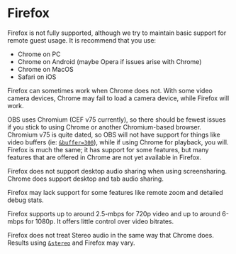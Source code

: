 # Firefox

Firefox is not fully supported, although we try to maintain basic support for remote guest usage. It is recommend that you use:

* Chrome on PC
* Chrome on Android (maybe Opera if issues arise with Chrome)
* Chrome on MacOS
* Safari on iOS

Firefox can sometimes work when Chrome does not. With some video camera devices, Chrome may fail to load a camera device, while Firefox will work.

OBS uses Chromium (CEF v75 currently), so there should be fewest issues if you stick to using Chrome or another Chromium-based browser. Chromium v75 is quite dated, so OBS will not have support for things like video buffers (ie: [`&buffer=300`](../advanced-settings/view-parameters/buffer.md)), while if using Chrome for playback, you will. Firefox is much the same; it has support for some features, but many features that are offered in Chrome are not yet available in Firefox.

Firefox does not support desktop audio sharing when using screensharing. Chrome does support desktop and tab audio sharing.

Firefox may lack support for some features like remote zoom and detailed debug stats.

Firefox supports up to around 2.5-mbps for 720p video and up to around 6-mbps for 1080p. It offers little control over video bitrates.

Firefox does not treat Stereo audio in the same way that Chrome does. Results using [`&stereo`](../advanced-settings/audio-parameters/stereo.md) and Firefox may vary.
